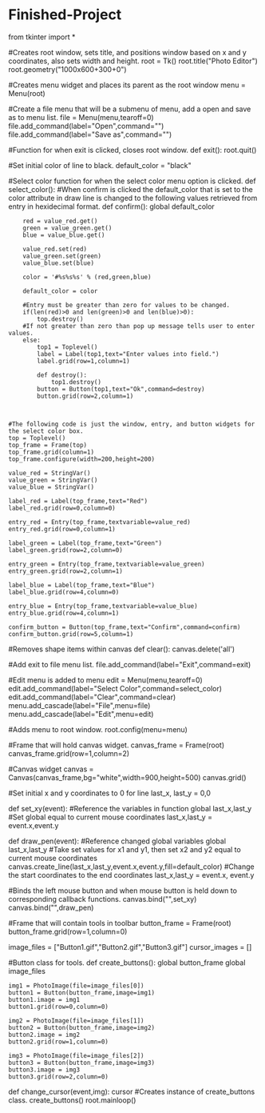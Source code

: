 # Finished-Project
from tkinter import *

#Creates root window, sets title, and positions window based on x and y coordinates, also sets width and height.
root = Tk()
root.title("Photo Editor")
root.geometry("1000x600+300+0")

#Creates menu widget and places its parent as the root window
menu = Menu(root)

#Create a file menu that will be a submenu of menu, add a open and save as to menu list.
file = Menu(menu,tearoff=0)
file.add_command(label="Open",command="")
file.add_command(label="Save as",command="")

#Function for when exit is clicked, closes root window.
def exit():
    root.quit()

#Set initial color of line to black.
default_color = "black"

#Select color function for when the select color menu option is clicked.
def select_color():
    #When confirm is clicked the default_color that is set to the color attribute in draw line is changed to the following values retrieved from entry in hexidecimal format.
    def confirm():
        global default_color
    
        red = value_red.get()
        green = value_green.get()
        blue = value_blue.get()

        value_red.set(red)
        value_green.set(green)
        value_blue.set(blue)

        color = '#%s%s%s' % (red,green,blue)
        
        default_color = color
        
        #Entry must be greater than zero for values to be changed.
        if(len(red)>0 and len(green)>0 and len(blue)>0):
            top.destroy()
        #If not greater than zero than pop up message tells user to enter values.
        else:
            top1 = Toplevel()
            label = Label(top1,text="Enter values into field.")
            label.grid(row=1,column=1)
            
            def destroy():
                top1.destroy()
            button = Button(top1,text="Ok",command=destroy)
            button.grid(row=2,column=1)
            
           

    #The following code is just the window, entry, and button widgets for the select color box.
    top = Toplevel()
    top_frame = Frame(top)
    top_frame.grid(column=1)
    top_frame.configure(width=200,height=200)

    value_red = StringVar()
    value_green = StringVar()
    value_blue = StringVar()
        
    label_red = Label(top_frame,text="Red")
    label_red.grid(row=0,column=0)
        
    entry_red = Entry(top_frame,textvariable=value_red)
    entry_red.grid(row=0,column=1)
    
    label_green = Label(top_frame,text="Green")
    label_green.grid(row=2,column=0)

    entry_green = Entry(top_frame,textvariable=value_green)
    entry_green.grid(row=2,column=1)

    label_blue = Label(top_frame,text="Blue")
    label_blue.grid(row=4,column=0)

    entry_blue = Entry(top_frame,textvariable=value_blue)
    entry_blue.grid(row=4,column=1)

    confirm_button = Button(top_frame,text="Confirm",command=confirm)
    confirm_button.grid(row=5,column=1)
        
#Removes shape items within canvas
def clear():
    canvas.delete('all')
    
#Add exit to file menu list.
file.add_command(label="Exit",command=exit)

#Edit menu is added to menu
edit = Menu(menu,tearoff=0)
edit.add_command(label="Select Color",command=select_color)
edit.add_command(label="Clear",command=clear)
menu.add_cascade(label="File",menu=file)
menu.add_cascade(label="Edit",menu=edit)

#Adds menu to root window.
root.config(menu=menu)

#Frame that will hold canvas widget.
canvas_frame = Frame(root)
canvas_frame.grid(row=1,column=2)

#Canvas widget
canvas = Canvas(canvas_frame,bg="white",width=900,height=500)
canvas.grid()

#Set initial x and y coordinates to 0 for line
last_x, last_y = 0,0

def set_xy(event):
    #Reference the variables in function
    global last_x,last_y
    #Set global equal to current mouse coordinates
    last_x,last_y = event.x,event.y

def draw_pen(event):
    #Reference changed global variables
    global last_x,last_y
    #Take set values for x1 and y1, then set x2 and y2 equal to current mouse coordinates
    canvas.create_line(last_x,last_y,event.x,event.y,fill=default_color)
    #Change the start coordinates to the end coordinates
    last_x,last_y = event.x, event.y

#Binds the left mouse button and when mouse button is held down to corresponding callback functions.
canvas.bind("<Button-1>",set_xy)
canvas.bind("<B1-Motion>",draw_pen)

#Frame that will contain tools in toolbar
button_frame = Frame(root)
button_frame.grid(row=1,column=0)

image_files = ["Button1.gif","Button2.gif","Button3.gif"]
cursor_images = []

#Button class for tools.
def create_buttons():
    global button_frame
    global image_files
    
    img1 = PhotoImage(file=image_files[0])
    button1 = Button(button_frame,image=img1)
    button1.image = img1
    button1.grid(row=0,column=0)
    
    img2 = PhotoImage(file=image_files[1])
    button2 = Button(button_frame,image=img2)
    button2.image = img2
    button2.grid(row=1,column=0)
    
    img3 = PhotoImage(file=image_files[2])
    button3 = Button(button_frame,image=img3)
    button3.image = img3
    button3.grid(row=2,column=0)
    
def change_cursor(event,img):
    cursor
#Creates instance of create_buttons class.
create_buttons()
root.mainloop()
